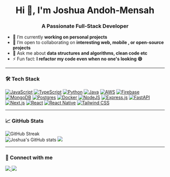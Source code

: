 <h1 align="center">Hi 👋, I'm Joshua Andoh-Mensah</h1>
<h3 align="center">A Passionate Full-Stack Developer</h3>

- 🔭 I’m currently **working on personal projects**
- 👯 I’m open to collaborating on **interesting web, mobile , or open-source projects**
- 💬 Ask me about **data structures and algorithms, clean code etc**
- ⚡ Fun fact: **I refactor my code even when no one's looking 😄**

---

### 🛠️ Tech Stack
[![JavaScript](https://img.shields.io/badge/JavaScript-F7DF1E?logo=javascript&logoColor=000)](#)
[![TypeScript](https://img.shields.io/badge/TypeScript-3178C6?logo=typescript&logoColor=fff)](#)
[![Python](https://img.shields.io/badge/Python-3776AB?logo=python&logoColor=fff)](#)
[![Java](https://img.shields.io/badge/Java-%23ED8B00.svg?logo=openjdk&logoColor=white)](#)
[![AWS](https://custom-icon-badges.demolab.com/badge/AWS-%23FF9900.svg?logo=aws&logoColor=white)](#)
[![Firebase](https://img.shields.io/badge/Firebase-039BE5?logo=Firebase&logoColor=white)](#)
[![MongoDB](https://img.shields.io/badge/MongoDB-%234ea94b.svg?logo=mongodb&logoColor=white)](#)
[![Postgres](https://img.shields.io/badge/Postgres-%23316192.svg?logo=postgresql&logoColor=white)](#)
[![Docker](https://img.shields.io/badge/Docker-2496ED?logo=docker&logoColor=fff)](#)
[![NodeJS](https://img.shields.io/badge/Node.js-6DA55F?logo=node.js&logoColor=white)](#)
[![Express.js](https://img.shields.io/badge/Express.js-%23404d59.svg?logo=express&logoColor=%2361DAFB)](#)
[![FastAPI](https://img.shields.io/badge/FastAPI-009485.svg?logo=fastapi&logoColor=white)](#)
[![Next.js](https://img.shields.io/badge/Next.js-black?logo=next.js&logoColor=white)](#)
[![React](https://img.shields.io/badge/React-%2320232a.svg?logo=react&logoColor=%2361DAFB)](#)
[![React Native](https://img.shields.io/badge/React_Native-%2320232a.svg?logo=react&logoColor=%2361DAFB)](#)
[![Tailwind CSS](https://img.shields.io/badge/Tailwind%20CSS-%2338B2AC.svg?logo=tailwind-css&logoColor=white)](#)

---

### 📈 GitHub Stats
<div>
  <img src="https://github-readme-streak-stats-weld-nu-97.vercel.app/?user=jandoh07&theme=github-dark" alt="GitHub Streak" />
</div>
<div>
  <img src="https://github-readme-stats-green-seven-65.vercel.app/api?username=jandoh07&show_icons=true&count_private=true&theme=github_dark&cache_seconds=30" alt="Joshua's GitHub stats" />
  <img src="https://github-readme-stats-green-seven-65.vercel.app/api/top-langs/?username=jandoh07&layout=compact&count_private=true&theme=github_dark&cache_seconds=30&exclude_repo=github-readme-stats&langs_count=10" />
</div>

---

### 🔗 Connect with me
<p align="left">
  <a href="https://www.linkedin.com/in/joshua-andoh-mensah-903a30274/" target="blank">
    <img src="https://custom-icon-badges.demolab.com/badge/LinkedIn-0A66C2?logo=linkedin-white&logoColor=fff" />
</a>
  <a href="mailto:amjoshua59@gmail.com">
    <img src="https://img.shields.io/badge/Gmail-D14836?logo=gmail&logoColor=white" />
  </a>
</p>
